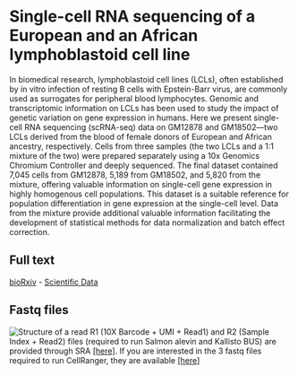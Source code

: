 # Single-cell RNA sequencing of a European and an African lymphoblastoid cell line
In biomedical research, lymphoblastoid cell lines (LCLs), often established by in vitro infection of resting B cells with Epstein-Barr virus, are commonly used as surrogates for peripheral blood lymphocytes. Genomic and transcriptomic information on LCLs has been used to study the impact of genetic variation on gene expression in humans. Here we present single-cell RNA sequencing (scRNA-seq) data on GM12878 and GM18502—two LCLs derived from the blood of female donors of European and African ancestry, respectively. Cells from three samples (the two LCLs and a 1:1 mixture of the two) were prepared separately using a 10x Genomics Chromium Controller and deeply sequenced. The final dataset contained 7,045 cells from GM12878, 5,189 from GM18502, and 5,820 from the mixture, offering valuable information on single-cell gene expression in highly homogenous cell populations. This dataset is a suitable reference for population differentiation in gene expression at the single-cell level. Data from the mixture provide additional valuable information facilitating the development of statistical methods for data normalization and batch effect correction.
## Full text
[bioRxiv](https://doi.org/10.1101/548115]) - [Scientific Data](https://doi.org/10.1038/s41597-019-0116-4)



## Fastq files
![Structure of a read](https://raw.githubusercontent.com/cailab-tamu/sciData-LCL/master/10XReadStructure.png)
R1 (10X Barcode + UMI + Read1) and R2 (Sample Index + Read2) files (required to run Salmon alevin and Kallisto BUS) are provided through SRA [[here]](https://www.ncbi.nlm.nih.gov/geo/query/acc.cgi?acc=GSE126321). If you are interested in the 3 fastq files required to run CellRanger, they are available [[here]](https://drive.google.com/drive/folders/1rnPOgr-U3bA9w0ApO74ultKwiMOGTrtD?usp=sharing)
